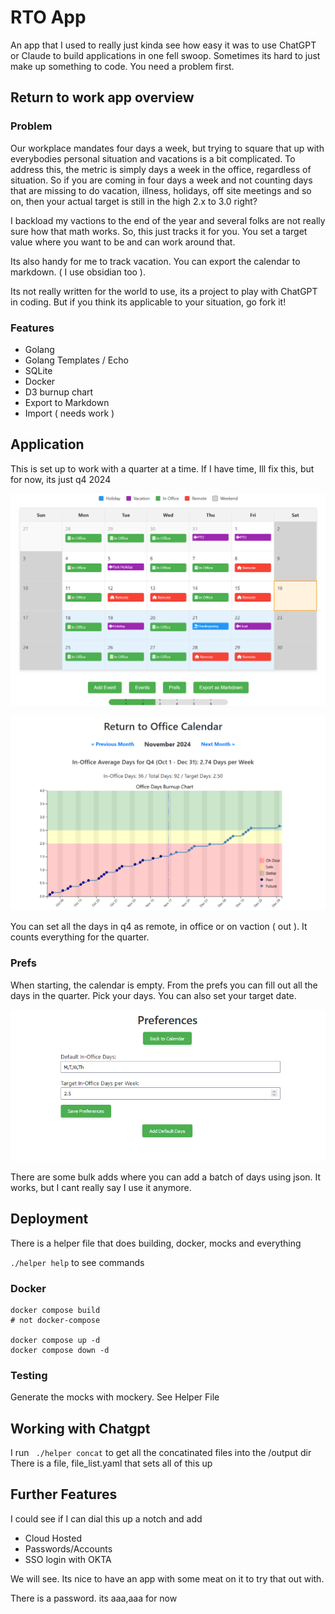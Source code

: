 

# RTO App

An app that I used to really just kinda see how easy it was to use ChatGPT or Claude to build applications in one fell swoop.  Sometimes its hard to just make up something to code.  You need a problem first.

## Return to work app overview

### Problem

Our workplace mandates four days a week, but trying to square that up with everybodies personal situation and vacations is a bit complicated.  To address this, the metric is simply days a week in the office, regardless of situation.  So if you are coming in four days a week and not counting days that are missing to do vacation, illness, holidays, off site meetings and so on, then your actual target is still in the high 2.x to 3.0 right?  

I backload my vactions to the end of the year and several folks are not really sure how that math works.  So, this just tracks it for you.  You set a target value where you want to be and can work around that.

Its also handy for me to track vacation.  You can export the calendar to markdown. ( I use obsidian too ).

Its not really written for the world to use, its a project to play with ChatGPT in coding.
But if you think its applicable to your situation, go fork it!

### Features

- Golang
- Golang Templates / Echo
- SQLite
- Docker
- D3 burnup chart
- Export to Markdown
- Import ( needs work )

## Application
 
 This is set up to work with a quarter at a time.  If I have time, Ill fix this,
 but for now, its just q4 2024

![cal](/docs/cal1.png)

![cal](/docs/cal2.png)

You can set all the days in q4 as remote, in office or on vaction ( out ).
It counts everything for the quarter.

### Prefs 

When starting, the calendar is empty.  From the prefs you can fill out all the days in the quarter.
Pick your days.  You can also set your target date.

![cal](/docs/cal3.png)

There are some bulk adds where you can add a batch of days using json.  It works, but I cant really say I use it anymore.


## Deployment

There is a helper file that does building, docker, mocks and everything

` ./helper help ` to see commands

### Docker

```
docker compose build
# not docker-compose

docker compose up -d
docker compose down -d
```
 


### Testing

Generate the mocks with mockery.  See Helper File

## Working with Chatgpt

I run ` ./helper concat` to get all the concatinated files into the /output dir
There is a file, file_list.yaml that sets all of this up

## Further Features

I could see if I can dial this up a notch and add
- Cloud Hosted
- Passwords/Accounts
- SSO login with OKTA

We will see.  Its nice to have an app with some meat on it to try that out with.

There is a password.  its aaa,aaa for now

